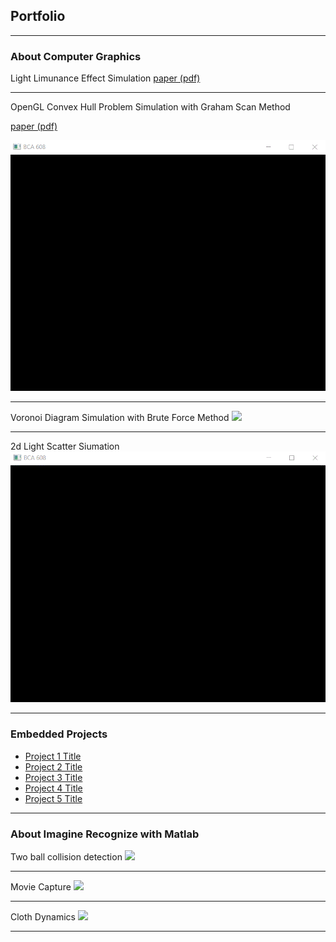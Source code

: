 ## Portfolio

---

### About Computer Graphics

Light Limunance Effect Simulation
[paper (pdf)](https://github.com/caginagirdemir/illumination-2d-plot-paper/blob/master/CMP715%20Paper.pdf)

---

OpenGL Convex Hull Problem Simulation with Graham Scan Method 

[paper (pdf)](report_convexhull.pdf)

<img src="images/convex_hull.gif?raw=true"/>

---

Voronoi Diagram Simulation with Brute Force Method
<img src="images/voronoi_diagram.gif?raw=true"/>

---
2d Light Scatter Siumation
<img src="images/light_scatter.gif?raw=true"/>

---

### Embedded Projects

- [Project 1 Title](http://example.com/)
- [Project 2 Title](http://example.com/)
- [Project 3 Title](http://example.com/)
- [Project 4 Title](http://example.com/)
- [Project 5 Title](http://example.com/)

---

### About Imagine Recognize with Matlab

Two ball collision detection
<img src="images/collision_detection.gif?raw=true"/>

---

Movie Capture
<img src="images/movie_capture.gif?raw=true"/>

---

Cloth Dynamics
<img src="images/cloth_dynamics.gif?raw=true"/>




---
<p style="font-size:11px"></p>

